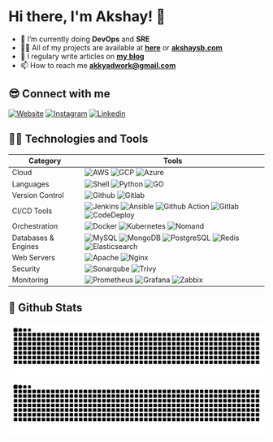 # Hi there, I'm Akshay! 👋

- 🌱 I’m currently doing **DevOps** and **SRE**
- 👨‍💻 All of my projects are available at **[here][github]** or **[akshaysb.com][website]**
- 📝 I regulary write articles on **[my blog][blog]**
- 📫 How to reach me **akkyadwork@gmail.com**

## 😎 Connect with me

[![Website](https://img.shields.io/website?label=akshaysb.com&style=for-the-badge&url=https%3A%2F%2Fakshaysb.com)][website]
[![Instagram](https://img.shields.io/badge/instagram-%23E4405F.svg?&style=for-the-badge&logo=instagram&logoColor=white)][instagram]
[![Linkedin](https://img.shields.io/badge/linkedin-%230077B5.svg?&style=for-the-badge&logo=linkedin&logoColor=white)][linkedin]

## 👨‍💻 Technologies and Tools

| Category           | Tools                                                                                                                                                                                                                                                                                                                                                                                                                                                                                                                                                                                                                                                                                                                                                                                                                                                                                                                                                                                                                                                                                                                                                                                                                                                                                                                                                                                                                                                                                                                                                                                                                                                                                                                                                                                                                                                                                                                                                                                                                                                                                                                                                                                                                                                                                                                                                                                                                                                                                                                                                                                                                                                                                                                                                                                                                                                                                                                                                                                                                                                                                                                                                                                                                                                                                                                                                                                                                                                                                                                                                                                                                                                                                                                                                                                                                                                                                                                                                                                                       |
| ------------------ | ----------------------------------------------------------------------------------------------------------------------------------------------------------------------------------------------------------------------------------------------------------------------------------------------------------------------------------------------------------------------------------------------------------------------------------------------------------------------------------------------------------------------------------------------------------------------------------------------------------------------------------------------------------------------------------------------------------------------------------------------------------------------------------------------------------------------------------------------------------------------------------------------------------------------------------------------------------------------------------------------------------------------------------------------------------------------------------------------------------------------------------------------------------------------------------------------------------------------------------------------------------------------------------------------------------------------------------------------------------------------------------------------------------------------------------------------------------------------------------------------------------------------------------------------------------------------------------------------------------------------------------------------------------------------------------------------------------------------------------------------------------------------------------------------------------------------------------------------------------------------------------------------------------------------------------------------------------------------------------------------------------------------------------------------------------------------------------------------------------------------------------------------------------------------------------------------------------------------------------------------------------------------------------------------------------------------------------------------------------------------------------------------------------------------------------------------------------------------------------------------------------------------------------------------------------------------------------------------------------------------------------------------------------------------------------------------------------------------------------------------------------------------------------------------------------------------------------------------------------------------------------------------------------------------------------------------------------------------------------------------------------------------------------------------------------------------------------------------------------------------------------------------------------------------------------------------------------------------------------------------------------------------------------------------------------------------------------------------------------------------------------------------------------------------------------------------------------------------------------------------------------------------------------------------------------------------------------------------------------------------------------------------------------------------------------------------------------------------------------------------------------------------------------------------------------------------------------------------------------------------------------------------------------------------------------------------------------------------------------------------------------- |
| Cloud              | ![AWS](https://img.shields.io/badge/Amazon_AWS-232F3E?style=for-the-badge&logo=amazon-aws&logoColor=white) ![GCP](https://img.shields.io/badge/Google_Cloud-4285F4?style=for-the-badge&logo=google-cloud&logoColor=white) ![Azure](https://img.shields.io/badge/Microsft_Azure-232F3E?style=for-the-badge&logo=microsoft_azure&logoColor=white)
| Languages          | ![Shell](https://img.shields.io/badge/shell_script%20-%23121011.svg?&style=for-the-badge&logo=gnu-bash&logoColor=white) ![Python](https://img.shields.io/badge/Python-3776AB?style=for-the-badge&logo=python&logoColor=white) ![GO](https://img.shields.io/badge/Go-00ADD8?style=for-the-badge&logo=go&logoColor=white)                                                 
| Version Control    | ![Github](https://img.shields.io/badge/GitHub-100000?style=for-the-badge&logo=github&logoColor=white) ![Gitlab](https://img.shields.io/badge/GitLab-330F63?style=for-the-badge&logo=gitlab&logoColor=white)
| CI/CD Tools        | ![Jenkins](https://img.shields.io/badge/Jenkins-D24939?style=for-the-badge&logo=Jenkins&logoColor=white) ![Ansible](https://img.shields.io/badge/ansible-%235835CC.svg?style=for-the-badge&logo=ansible&logoColor=white) ![Github Action](https://img.shields.io/badge/GitHub_Actions-2088FF?style=for-the-badge&logo=github-actions&logoColor=white) ![Gitlab](https://img.shields.io/badge/gitlab%20-%23326ce5.svg?&style=for-the-badge&logo=gitlab&logoColor=white) ![CodeDeploy](https://img.shields.io/badge/CodeDeploy%20-%230db7ed.svg?&style=for-the-badge&logo=CodeDeploy&logoColor=white) 
| Orchestration      | ![Docker](https://img.shields.io/badge/docker%20-%230db7ed.svg?&style=for-the-badge&logo=docker&logoColor=white) ![Kubernetes](https://img.shields.io/badge/kubernetes%20-%23326ce5.svg?&style=for-the-badge&logo=kubernetes&logoColor=white) ![Nomand](https://img.shields.io/badge/Nomad-232F3E?style=for-the-badge&logo=Nomad&logoColor=white)
| Databases & Engines| ![MySQL](https://img.shields.io/badge/MySQL-00000F?style=for-the-badge&logo=mysql&logoColor=white) ![MongoDB](https://img.shields.io/badge/MongoDB-%234ea94b.svg?&style=for-the-badge&logo=mongodb&logoColor=white) ![PostgreSQL](https://img.shields.io/badge/PostgreSQL-316192?style=for-the-badge&logo=postgresql&logoColor=white) ![Redis](https://img.shields.io/badge/redis%20-%230db7ed.svg?&style=for-the-badge&logo=redis&logoColor=white) ![Elasticsearch](https://img.shields.io/badge/Elasticsearch%20-%23326ce5.svg?&style=for-the-badge&logo=Elasticsearch&logoColor=white)       
| Web Servers        | ![Apache](https://img.shields.io/badge/apache%20-%23D42029.svg?&style=for-the-badge&logo=apache&logoColor=white) ![Nginx](https://img.shields.io/badge/nginx%20-%23009639.svg?&style=for-the-badge&logo=nginx&logoColor=white)                                                                                                                                    
| Security           | ![Sonarqube](https://img.shields.io/badge/Sonarqube-00000F?style=for-the-badge&logo=Sonarqube&logoColor=white) ![Trivy](https://img.shields.io/badge/Trivy-%234ea94b.svg?&style=for-the-badge&logo=Trivy&logoColor=white)  
| Monitoring         | ![Prometheus](https://img.shields.io/badge/Prometheus%20-%230db7ed.svg?&style=for-the-badge&logo=Prometheus&logoColor=white) ![Grafana](https://img.shields.io/badge/Grafana%20-%23326ce5.svg?&style=for-the-badge&logo=Grafana&logoColor=white) ![Zabbix](https://img.shields.io/badge/Zabbix-232F3E?style=for-the-badge&logo=Zabbix&logoColor=white)

## 🚀 Github Stats

![github contribution grid snake animation](https://raw.githubusercontent.com/akshaysb17/akshaysb17/output/github-contribution-grid-snake-dark.svg#gh-dark-mode-only)![github contribution grid snake animation](https://raw.githubusercontent.com/akshaysb17/akshaysb17/output/github-contribution-grid-snake.svg#gh-light-mode-only)


[website]: https://akshaysb.com
[blog]: https://akshaysb.com/blog
[instagram]: https://instagram.com/akshaysb17
[linkedin]: https://linkedin.com/in/akshay-bharambe
[github]: https://github.com/akshaysb17
